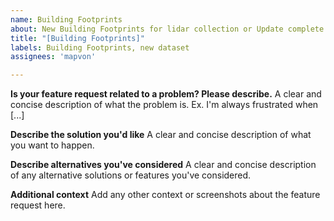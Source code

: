 ```yaml
---
name: Building Footprints
about: New Building Footprints for lidar collection or Update complete collection
title: "[Building Footprints]"
labels: Building Footprints, new dataset
assignees: 'mapvon'

---
```


**Is your feature request related to a problem? Please describe.**
A clear and concise description of what the problem is. Ex. I'm always frustrated when [...]

**Describe the solution you'd like**
A clear and concise description of what you want to happen.

**Describe alternatives you've considered**
A clear and concise description of any alternative solutions or features you've considered.

**Additional context**
Add any other context or screenshots about the feature request here.
